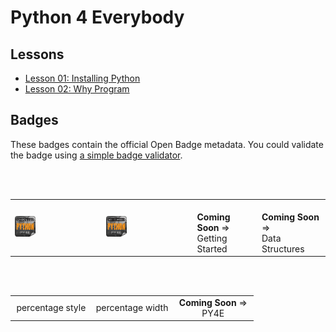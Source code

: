 # Python 4 Everybody

## Lessons

- [Lesson 01: Installing Python](01-InstallingPython/result.md)
- [Lesson 02: Why Program](02-WhyProgram/result.md)

## Badges

These badges contain the official Open Badge metadata. You could validate the badge using [a simple badge validator](https://badgecheck.io/).

<br>

<br>

<table>
<tr>
<td>
<img width="25%" src="Badges/enrolled.png" alt="py4e enrolment badge">
</td>
<td>
<img width="25%" src="Badges/hello.png" alt="py4e hello world badge">
</div>
</td>
<td>
<img width="25%" height="1"><br>
<strong>Coming Soon</strong> => <br> Getting Started
</td>
<td>
<img width="25%" height="1"><br>
<strong>Coming Soon</strong> => <br> Data Structures
</td>
</tr>
</table>

<br>

<br>

<table width="100%">
<tr>
<td style="width:33.333%">
<div align="center">
percentage style
<!-- <strong>Coming Soon</strong> => <br> Network Data -->
</div>
</td>
<td width="33.333%">
<div align="center">
percentage width
<!-- <strong>Coming Soon</strong> => <br> Databases -->
</div>
</td>
<td style="width:33.333%">
<div align="center">
<strong>Coming Soon</strong> => <br> PY4E
</div> 
</td>
</tr>
</table>


